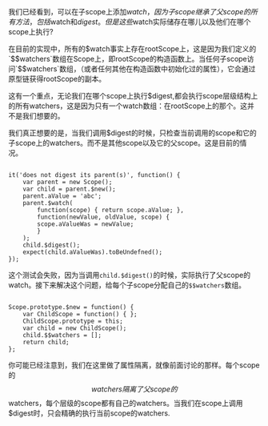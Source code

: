 我们已经看到，可以在子scope上添加$watch，因为子scope继承了父scope的所有方法，包括$watch和$digest。但是这些$watch实际储存在哪儿以及他们在哪个scope上执行?

在目前的实现中，所有的$watch事实上存在rootScope上，这是因为我们定义的`$$watchers`数组在Scope上，即rootScope的构造函数上。当任何子scope访问`$$watchers`数组，（或者任何其他在构造函数中初始化过的属性），它会通过原型链获得rootScope的副本。

这有一个重点，无论我们在哪个scope上执行$digest,都会执行scope层级结构上的所有watchers，这是因为只有一个watch数组：在rootScope上的那个。这并不是我们想要的。

我们真正想要的是，当我们调用$digest的时候，只检查当前调用的scope和它的子scope上的watchers。而不是其他scope以及它的父scope。这是目前的情况。

```

it('does not digest its parent(s)', function() {
    var parent = new Scope();
    var child = parent.$new();
    parent.aValue = 'abc';
    parent.$watch(
        function(scope) { return scope.aValue; },
        function(newValue, oldValue, scope) {
        scope.aValueWas = newValue;
        }
    );
    child.$digest();
    expect(child.aValueWas).toBeUndefned();
});
```

这个测试会失败，因为当调用`child.$digest()`的时候，实际执行了父scope的watch。接下来解决这个问题，给每个子scope分配自己的`$$watchers`数组。

```

Scope.prototype.$new = function() {
    var ChildScope = function() { };
    ChildScope.prototype = this;
    var child = new ChildScope();
    child.$$watchers = [];
    return child;
};
```

你可能已经注意到，我们在这里做了属性隔离，就像前面讨论的那样。每个scope的$$watchers隔离了父scope的$$watchers，每个层级的scope都有自己的watchers。当我们在scope上调用$digest时，只会精确的执行当前scope的watchers.
